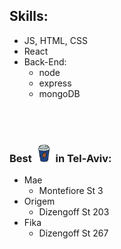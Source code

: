 ## **Skills:**
* JS, HTML, CSS
* React
* Back-End:
  * node
  * express
  * mongoDB


<br>
<br>

### Best <img src="images/coffee-to-go.png" width="30"> in Tel-Aviv:
* Mae
  * Montefiore St 3
* Origem
  * Dizengoff St 203
* Fika
  * Dizengoff St 267
